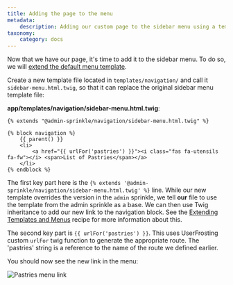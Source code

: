 ```yaml
---
title: Adding the page to the menu
metadata:
    description: Adding our custom page to the sidebar menu using a template extension.
taxonomy:
    category: docs
---
```


Now that we have our page, it's time to add it to the sidebar menu. To do so, we will [extend the default menu template](/recipes/extending-template#adding-custom-menu-entries).

Create a new template file located in `templates/navigation/` and call it `sidebar-menu.html.twig`, so that it can replace the original sidebar menu template file:

**app/templates/navigation/sidebar-menu.html.twig**:
```twig
{% extends "@admin-sprinkle/navigation/sidebar-menu.html.twig" %}

{% block navigation %}
    {{ parent() }}
    <li>
        <a href="{{ urlFor('pastries') }}"><i class="fas fa-utensils fa-fw"></i> <span>List of Pastries</span></a>
    </li>
{% endblock %}
```

The first key part here is the `{% extends '@admin-sprinkle/navigation/sidebar-menu.html.twig' %}` line. While our new template overrides the version in the `admin` sprinkle, we tell **our** file to use the template from the admin sprinkle as a base. We can then use Twig inheritance to add our new link to the navigation block. See the [Extending Templates and Menus](/recipes/extending-template) recipe for more information about this.

The second key part is `{{ urlFor('pastries') }}`. This uses UserFrosting custom `urlFor` twig function to generate the appropriate route. The 'pastries' string is a reference to the name of the route we defined earlier.

You should now see the new link in the menu:

![Pastries menu link](/images/pastries/03.png)
